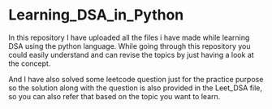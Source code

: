 # Learning_DSA_in_Python

In this repository I have uploaded all the files i have made while learning DSA using the python language.
While going through this repository you could easily understand and can revise the topics by just having a look at the concept.

And I have also solved some leetcode question just for the practice purpose so the solution along with the question is also 
provided in the Leet_DSA file, so you can also refer that based on the topic you want to learn.
